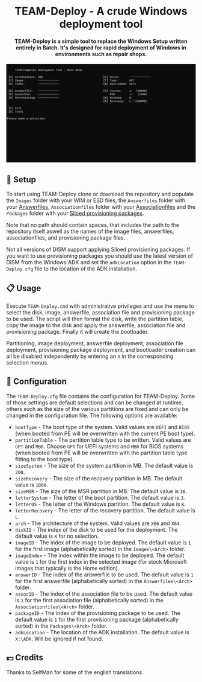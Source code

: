 <h1 align="center">
  <br>
  TEAM-Deploy - A crude Windows deployment tool
  <br>
</h1>

<h4 align="center">
  TEAM-Deploy is a simple tool to replace the Windows Setup written entirely in Batch. It's designed for rapid deployment of Windows in environments such as repair shops.
</h4>

<p align="center">
  <img src="./.github/title_animation.gif" alt="Size Limit CLI" width="738">
</p>

## 💾 Setup

To start using TEAM-Deploy clone or download the repository and populate the `Images` folder with your WIM or ESD files, the `Answerfiles` folder with your <a href="https://learn.microsoft.com/en-us/windows-hardware/customize/desktop/wsim/answer-files-overview">Answerfiles</a>, `Associationfiles` folder with your <a href="https://learn.microsoft.com/en-us/windows-hardware/manufacture/desktop/export-or-import-default-application-associations">Associationfiles</a> and the `Packages` folder with your <a href="https://learn.microsoft.com/en-us/windows-hardware/manufacture/desktop/siloed-provisioning-packages">Siloed provisioning packages</a>.

Note that no path should contain spaces, that includes the path to the repository itself aswell as the names of the image files, answerfiles, associationfiles, and provisioning package files.

Not all versions of DISM support applying Siloed provisioning packages. If you want to use provisioning packages you should use the latest version of DISM from the Windows ADK and set the `adkLocation` option in the `TEAM-Deploy.cfg` file to the location of the ADK installation.

## 📋 Usage

Execute `TEAM-Deploy.cmd` with administrative privileges and use the menu to select the disk, image, answerfile, association file and provisioning package to be used. The script will then format the disk, write the partition table, copy the image to the disk and apply the answerfile, association file and provisioning package. Finally it will create the bootloader.

Partitioning, image deployment, answerfile deployment, association file deployment, provisioning package deployment, and bootloader creation can all be disabled independently by entering an `X` in the corresponding selection menus.

## 📝 Configuration

The `TEAM-Deploy.cfg` file contains the configuration for TEAM-Deploy. Some of those settings are default selections and can be changed at runtime, others such as the size of the various partitions are fixed and can only be changed in the configuration file.
The following options are available:
* `bootType` - The boot type of the system. Valid values are `UEFI` and `BIOS` (when booted from PE will be overwritten with the current PE boot type).
* `partitionTable` - The partition table type to be written. Valid values are `GPT` and `MBR`. Choose `GPT` for UEFI systems and `MBR` for BIOS systems (when booted from PE will be overwritten with the partition table type fitting to the boot type).
* `sizeSystem` - The size of the system partition in MB. The default value is `200`.
* `sizeRecovery` - The size of the recovery partition in MB. The default value is `1000`.
* `sizeMSR` - The size of the MSR partition in MB. The default value is `16`.
* `letterSystem` - The letter of the boot partition. The default value is `J`.
* `letterOS` - The letter of the Windows partition. The default value is `K`.
* `letterRecovery` - The letter of the recovery partition. The default value is `L`.
* `arch` - The architecture of the system. Valid values are `X86` and `X64`.
* `diskID` - The index of the disk to be used for the deployment. The default value is `X` for no selection.
* `imageID` - The index of the image to be deployed. The default value is `1` for the first image (alphabetically sorted) in the `Images\<Arch>` folder.
* `imageIndex` - The index within the image to be deployed. The default value is `1` for the first index in the selected image (for stock Microsoft images that typically is the Home edition).
* `answerID` - The index of the answerfile to be used. The default value is `1` for the first answerfile (alphabetically sorted) in the `Answerfiles\<Arch>` folder.
* `assocID` - The index of the association file to be used. The default value is `1` for the first association file (alphabetically sorted) in the `Associationfiles\<Arch>` folder.
* `packageID` - The index of the provisioning package to be used. The default value is `1` for the first provisioning package (alphabetically sorted) in the `Packages\<Arch>` folder.
* `adkLocation` - The location of the ADK installation. The default value is `X:\ADK`. Will be ignored if not found.

## 💵 Credits

Thanks to SelfMan for some of the english translations.